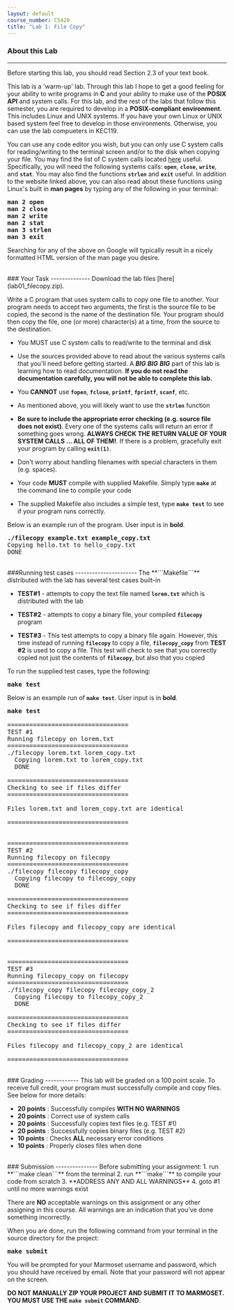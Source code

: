 ```yaml
---
layout: default
course_number: CS420
title: "Lab 1: File Copy"
---
```


### About this Lab
------------------
Before starting this lab, you should read Section 2.3 of your text book.

This lab is a 'warm-up' lab. Through this lab I hope to get a good feeling for your ability to write programs in **C** and your ability to make use of the **POSIX API** and system calls. For this lab, and the rest of the labs that follow this semester, you are required to develop in a **POSIX-compliant environment**. This includes Linux and UNIX systems. If you have your own Linux or UNIX based system feel free to develop in those environments.  Otherwise, you can use the lab compueters in KEC119.

You can use any code editor you wish, but you can only use C system calls for reading/writing to the terminal screen and/or to the disk when copying your file. You may find the list of C system calls located [here](http://codewiki.wikidot.com/system-calls) useful. Specifically, you will need the following systems calls: **```open```**, **```close```**, **```write```**, and **```stat```**.  You may also find the functions **```strlen```** and **```exit```** useful.  In addition to the website linked above, you can also read about these functions using Linux's built in **man pages** by typing any of the following in your terminal:

<pre>
<b>man 2 open
man 2 close
man 2 write
man 2 stat
man 3 strlen
man 3 exit</b>
</pre>

Searching for any of the above on Google will typically result in a nicely formatted HTML version of the man page you desire.



<br>
### Your Task
--------------
Download the lab files [here](lab01_filecopy.zip).

Write a C program that uses system calls to copy one file to another. Your program needs to accept two arguments, the first is the source file to be copied, the second is the name of the destination file. Your program should then copy the file, one (or more) character(s) at a time, from the source to the destination. 

 - You MUST use C system calls to read/write to the terminal and disk
 
 - Use the sources provided above to read about the various systems calls that you'll need before getting started.  A **_BIG_** **_BIG_** **_BIG_** part of this lab is learning how to read documentation.  **If you do not read the documentation carefully, you will not be able to complete this lab.**

 - You **CANNOT** use **```fopen```**, **```fclose```**, **```printf```**, **```fprintf```**, **```scanf```**, etc.

 - As mentioned above, you will likely want to use the **```strlen```** function

 - **Be sure to include the appropriate error checking (e.g. source file does not exist)**.  Every one of the systems calls will return an error if something goes wrong. **ALWAYS CHECK THE RETURN VALUE OF YOUR SYSTEM CALLS ... ALL OF THEM!**.  If there is a problem, gracefully exit your program by calling **```exit(1)```**.

 - Don't worry about handling filenames with special characters in them (e.g. spaces).

 - Your code **MUST** compile with supplied Makefile. Simply type **```make```** at the command line to compile your code

 - The supplied Makefile also includes a simple test, type **```make test```** to see if your program runs correctly.


Below is an example run of the program.
User input is in **bold**.

<pre>
<b>./filecopy example.txt example_copy.txt</b>
Copying hello.txt to hello_copy.txt
DONE
</pre>

<br>
###Running test cases
----------------------
The **```Makefile```** distributed with the lab has several test cases built-in

* **TEST#1** - attempts to copy the text file named **```lorem.txt```** which is distributed with the lab

* **TEST#2** - attempts to copy a binary file, your compiled **```filecopy```** program

* **TEST#3** - This test attempts to copy a binary file again. However, this time instead of running **```filecopy```** to copy a file, **```filecopy_copy```** from **TEST #2** is used to copy a file.  This test will check to see that you correctly copied not just the contents of **```filecopy```**, but also that you copied 


To run the supplied test cases, type the following:

<pre>
<b>make test</b>
</pre>


Below is an example run of **```make test```**.
User input is in **bold**.

<pre>
<b>make test</b>

=================================
TEST #1
Running filecopy on lorem.txt
=================================
./filecopy lorem.txt lorem_copy.txt
  Copying lorem.txt to lorem_copy.txt
  DONE

=================================
Checking to see if files differ
=================================

Files lorem.txt and lorem_copy.txt are identical

=================================


=================================
TEST #2
Running filecopy on filecopy
=================================
./filecopy filecopy filecopy_copy
  Copying filecopy to filecopy_copy
  DONE

=================================
Checking to see if files differ
=================================

Files filecopy and filecopy_copy are identical

=================================


=================================
TEST #3
Running filecopy_copy on filecopy
=================================
./filecopy_copy filecopy filecopy_copy_2
  Copying filecopy to filecopy_copy_2
  DONE

=================================
Checking to see if files differ
=================================

Files filecopy and filecopy_copy_2 are identical

=================================
</pre>


<br>
### Grading
------------
This lab will be graded on a 100 point scale. To receive full credit, your program must successfully compile and copy files. See below for more details:

 - **20 points** : Successfully compiles **WITH NO WARNINGS**
 - **20 points** : Correct use of system calls
 - **20 points** : Successfully copies text files (e.g. TEST #1)
 - **20 points** : Successfully copies binary files (e.g. TEST #2)
 - **10 points** : Checks **ALL** necessary error conditions
 - **10 points** : Properly closes files when done



<br>
### Submission
---------------
Before submitting your assignment:
 1. run **```make clean```** from the terminal
 2. run **```make```** to compile your code from scratch
 3. **ADDRESS ANY AND ALL WARNINGS**
 4. goto #1 until no more warnings exist

There are **NO** acceptable warnings on this assignment or any other assigning in this course. All warnings are an indication that you've done something incorrectly.


When you are done, run the following command from your terminal in the source directory for the project:

<pre>
<b>make submit</b>
</pre>

You will be prompted for your Marmoset username and password,
which you should have received by email.  Note that your password will
not appear on the screen.

**DO NOT MANUALLY ZIP YOUR PROJECT AND SUBMIT IT TO MARMOSET.  
YOU MUST USE THE ```make submit``` COMMAND**.

